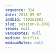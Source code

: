 ```yaml
---
sequence: 314
date: 2013-09-07
imdbId: tt0261983
slug: session-9-2001
venue: null
venueNotes: null
medium: Netflix
mediumNotes: null
---
```

